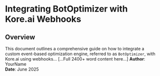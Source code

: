# Integrating BotOptimizer with Kore.ai Webhooks

## Overview

This document outlines a comprehensive guide on how to integrate a custom event-based optimization engine, referred to as `BotOptimizer`, with Kore.ai using webhooks...
[...Full 2400+ word content here...]
**Author**: YourName  
**Date**: June 2025